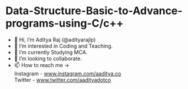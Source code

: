 # Data-Structure-Basic-to-Advance-programs-using-C/c++


- 👋 Hi, I’m  Aditya Raj (@adityarajlp)
- 👀 I’m interested in Coding and Teaching.
- 🌱 I’m currently Studying MCA.
- 💞️ I’m looking to collaborate.
- 📫 How to reach me ->                
Instagram - www.instagram.com/aaditya.co  
Twitter - www.twitter.com/aadityadotco
